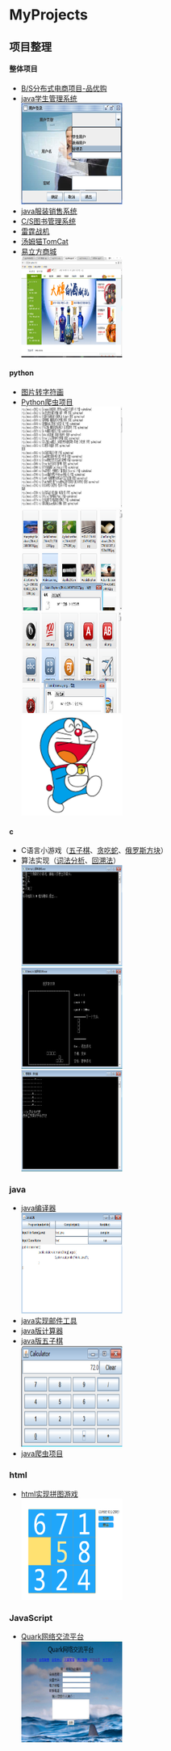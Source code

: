 # MyProjects

## 项目整理


#### 整体项目

- [B/S分布式电商项目-品优购](./pinyougou-parent)
- [java学生管理系统]()
<br><img src="_img/frame.png" width="200" height="200">
- [java服装销售系统]()
- [C/S图书管理系统]()
- [雷霆战机]()
- [汤姆猫TomCat]()
- [易立方商城](./Enterprise_mall)
<br><img src="_img/1633d29bdd56246f.png" width="200" height="200">

#### python

- [图片转字符画]()
- [Python爬虫项目]()
<br><img src="_img/book.png" width="200" height="200">
<br><img src="_img/bg.png" width="200" height="200">
<br><img src="_img/emoji.png" width="200" height="200">
<br><img src="_img/wm.png" width="200" height="200">
#### c

- C语言小游戏（[五子棋]()、[贪吃蛇]()、[俄罗斯方块]()）
- 算法实现（[词法分析]()、[回溯法]()）
<br><img src="_img/猜拳.PNG" width="200" height="200">
<br><img src="_img/俄罗斯方块.PNG" width="200" height="200">
<br><img src="_img/贪吃蛇.PNG" width="200" height="200">

### java

- [java编译器]()
<br><img src="_img/javaide.png" width="200" height="200">
- [java实现邮件工具](./EMailUtils)
- [java版计算器](./Calculator)
- [java版五子棋]()
<br><img src="_img/calculator.PNG" width="200" height="200">
- [java爬虫项目]()

### html

- [html实现拼图游戏]()
<br><img src="_img/pintu.png" width="200" height="200">

### JavaScript

- [Quark网络交流平台]()
<br><img src="_img/quark.png" width="200" height="200">